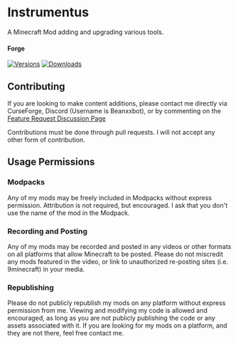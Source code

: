 # Instrumentus
A Minecraft Mod adding and upgrading various tools.

#### Forge

[![Versions](http://cf.way2muchnoise.eu/versions/231242_latest.svg)](https://minecraft.curseforge.com/projects/waystones) [![Downloads](http://cf.way2muchnoise.eu/full_231242_downloads.svg)](https://minecraft.curseforge.com/projects/waystones)

## Contributing

If you are looking to make content additions, please contact me directly via CurseForge, Discord (Username is Beanxxbot), or by commenting on the [Feature Request Discussion Page](https://github.com/Beanxxbot/instrumentus/discussions)

Contributions must be done through pull requests. I will not accept any other form of contribution.

## Usage Permissions 

### Modpacks

Any of my mods may be freely included in Modpacks without express permission. Attribution is not required, but encouraged. I ask that you don't use the name of the mod in the Modpack.

### Recording and Posting

Any of my mods may be recorded and posted in any videos or other formats on all platforms that allow Minecraft to be posted. Please do not miscredit any mods featured in the video, or link to unauthorized re-posting sites (i.e. 9minecraft) in your media.

### Republishing

Please do not publicly republish my mods on any platform without express permission from me. Viewing and modifying my code is allowed and encouraged, as long as you are not publicly publishing the code or any assets associated with it. If you are looking for my mods on a platform, and they are not there, feel free contact me.
